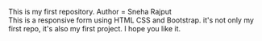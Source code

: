 This is my first repository.
Author = Sneha Rajput
<br>
This is a responsive form using HTML CSS and Bootstrap. it's not only my first repo, it's also my first project. I hope you like it. 
